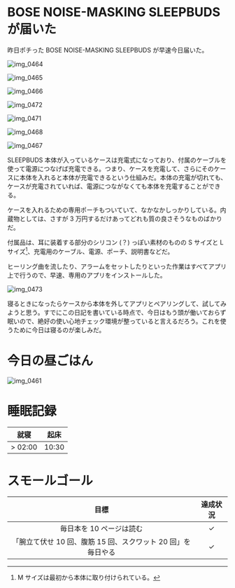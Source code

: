 # BOSE NOISE-MASKING SLEEPBUDS が届いた
昨日ポチった BOSE NOISE-MASKING SLEEPBUDS が早速今日届いた。

![img_0464](https://noraworld.github.io/box-bulbasaur/2018/11/img_0464.jpg)

![img_0465](https://noraworld.github.io/box-bulbasaur/2018/11/img_0465.jpg)

![img_0466](https://noraworld.github.io/box-bulbasaur/2018/11/img_0466.jpg)

![img_0472](https://noraworld.github.io/box-bulbasaur/2018/11/img_0472.jpg)

![img_0471](https://noraworld.github.io/box-bulbasaur/2018/11/img_0471.jpg)

![img_0468](https://noraworld.github.io/box-bulbasaur/2018/11/img_0468.jpg)

![img_0467](https://noraworld.github.io/box-bulbasaur/2018/11/img_0467.jpg)

SLEEPBUDS 本体が入っているケースは充電式になっており、付属のケーブルを使って電源につなげば充電できる。つまり、ケースを充電して、さらにそのケースに本体を入れると本体が充電できるという仕組みだ。本体の充電が切れても、ケースが充電されていれば、電源につながなくても本体を充電することができる。

ケースを入れるための専用ポーチもついていて、なかなかしっかりしている。内蔵物としては、さすが 3 万円するだけあってどれも質の良さそうなものばかりだ。

付属品は、耳に装着する部分のシリコン (？) っぽい素材のものの S サイズと L サイズ[^where-is-size-m]、充電用のケーブル、電源、ポーチ、説明書などだ。

[^where-is-size-m]: M サイズは最初から本体に取り付けられている。

ヒーリング曲を流したり、アラームをセットしたりといった作業はすべてアプリ上で行うので、早速、専用のアプリをインストールした。

![img_0473](https://noraworld.github.io/box-bulbasaur/2018/11/img_0473.png)

寝るときになったらケースから本体を外してアプリとペアリングして、試してみようと思う。すでにこの日記を書いている時点で、今日はもう頭が働いておらず眠いので、絶好の使い心地チェック環境が整っていると言えるだろう。これを使うために今日は寝るのが楽しみだ。

# 今日の昼ごはん
![img_0461](https://noraworld.github.io/box-bulbasaur/2018/11/img_0461.jpg)

# 睡眠記録
| 就寝 | 起床 |
|:---:|:---:|
| > 02:00 | 10:30 |

# スモールゴール
| 目標 | 達成状況 |
|:---:|:---:|
| 毎日本を 10 ページは読む | ✓ |
| 「腕立て伏せ 10 回、腹筋 15 回、スクワット 20 回」を毎日やる | ✓ |
